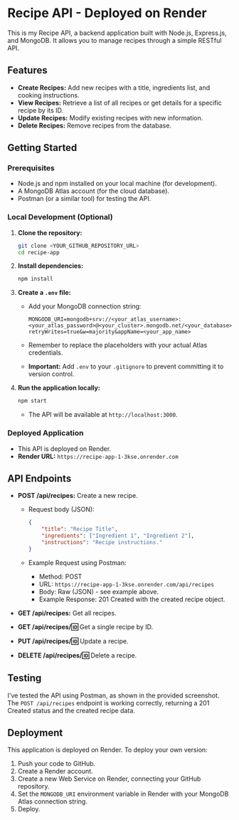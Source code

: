 # Recipe API - Deployed on Render

This is my Recipe API, a backend application built with Node.js, Express.js, and MongoDB. It allows you to manage recipes through a simple RESTful API.

## Features

* **Create Recipes:** Add new recipes with a title, ingredients list, and cooking instructions.
* **View Recipes:** Retrieve a list of all recipes or get details for a specific recipe by its ID.
* **Update Recipes:** Modify existing recipes with new information.
* **Delete Recipes:** Remove recipes from the database.

## Getting Started

### Prerequisites

* Node.js and npm installed on your local machine (for development).
* A MongoDB Atlas account (for the cloud database).
* Postman (or a similar tool) for testing the API.

### Local Development (Optional)

1.  **Clone the repository:**

    ```bash
    git clone <YOUR_GITHUB_REPOSITORY_URL>
    cd recipe-app
    ```

2.  **Install dependencies:**

    ```bash
    npm install
    ```

3.  **Create a `.env` file:**
    * Add your MongoDB connection string:

        ```
        MONGODB_URI=mongodb+srv://<your_atlas_username>:<your_atlas_password>@<your_cluster>.mongodb.net/<your_database>?retryWrites=true&w=majority&appName=<your_app_name>
        ```

    * Remember to replace the placeholders with your actual Atlas credentials.
    * **Important:** Add `.env` to your `.gitignore` to prevent committing it to version control.

4.  **Run the application locally:**

    ```bash
    npm start
    ```

    * The API will be available at `http://localhost:3000`.

### Deployed Application

* This API is deployed on Render.
* **Render URL:** `https://recipe-app-1-3kse.onrender.com`

## API Endpoints

* **POST /api/recipes:** Create a new recipe.

    * Request body (JSON):

        ```json
        {
            "title": "Recipe Title",
            "ingredients": ["Ingredient 1", "Ingredient 2"],
            "instructions": "Recipe instructions."
        }
        ```

    * Example Request using Postman:

        * Method: POST
        * URL: `https://recipe-app-1-3kse.onrender.com/api/recipes`
        * Body: Raw (JSON) - see example above.
        * Example Response: 201 Created with the created recipe object.

* **GET /api/recipes:** Get all recipes.
* **GET /api/recipes/:id:** Get a single recipe by ID.
* **PUT /api/recipes/:id:** Update a recipe.
* **DELETE /api/recipes/:id:** Delete a recipe.

## Testing

I've tested the API using Postman, as shown in the provided screenshot. The `POST /api/recipes` endpoint is working correctly, returning a 201 Created status and the created recipe data.

## Deployment

This application is deployed on Render. To deploy your own version:

1.  Push your code to GitHub.
2.  Create a Render account.
3.  Create a new Web Service on Render, connecting your GitHub repository.
4.  Set the `MONGODB_URI` environment variable in Render with your MongoDB Atlas connection string.
5.  Deploy.
